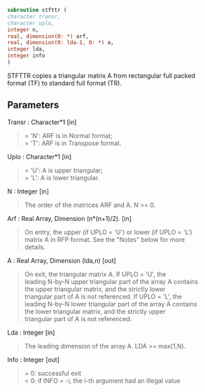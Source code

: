 ```fortran  
subroutine stfttr (  
character transr,  
character uplo,  
integer n,  
real, dimension(0: *) arf,  
real, dimension(0: lda-1, 0: *) a,  
integer lda,  
integer info  
)  
```  
  
STFTTR copies a triangular matrix A from rectangular full packed  
format (TF) to standard full format (TR).  
  
## Parameters  
Transr : Character*1 [in]  
> = 'N':  ARF is in Normal format;  
> = 'T':  ARF is in Transpose format.  
  
Uplo : Character*1 [in]  
> = 'U':  A is upper triangular;  
> = 'L':  A is lower triangular.  
  
N : Integer [in]  
> The order of the matrices ARF and A. N >= 0.  
  
Arf : Real Array, Dimension (n*(n+1)/2). [in]  
> On entry, the upper (if UPLO = 'U') or lower (if UPLO = 'L')  
> matrix A in RFP format. See the "Notes" below for more  
> details.  
  
A : Real Array, Dimension (lda,n) [out]  
> On exit, the triangular matrix A.  If UPLO = 'U', the  
> leading N-by-N upper triangular part of the array A contains  
> the upper triangular matrix, and the strictly lower  
> triangular part of A is not referenced.  If UPLO = 'L', the  
> leading N-by-N lower triangular part of the array A contains  
> the lower triangular matrix, and the strictly upper  
> triangular part of A is not referenced.  
  
Lda : Integer [in]  
> The leading dimension of the array A.  LDA >= max(1,N).  
  
Info : Integer [out]  
> = 0:  successful exit  
> < 0:  if INFO = -i, the i-th argument had an illegal value  
  
